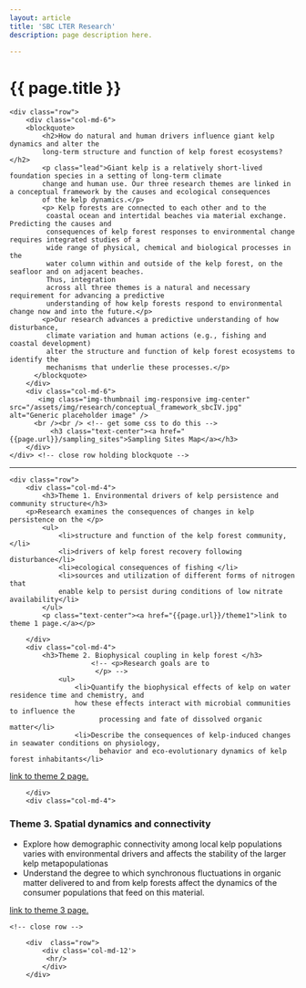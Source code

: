 ```yaml
---
layout: article
title: 'SBC LTER Research'
description: page description here.

---
```


<h1>{{ page.title }} </h1>

<!-- 
<blockquote>
<h2>How do natural and human drivers influence giant kelp dynamics and alter the 
long-term structure and function of kelp forest ecosystems?</h2>
<p class="lead">Three research themes are linked in a conceptual framework by the causes and ecological consequences 
of the dynamics of a relatively short-lived foundation species in a setting of long-term climate 
change and human use</p>
</blockquote>
-->


<div id="main-container">

<!-- how to set cols: pages can vary the col widths; for full-width total should = 12. 
	     col-md scales up (med to large desktops), and automatically stacks on phones and tablets (within the row). -->

    <div class="row">
        <div class="col-md-6">
        <blockquote>
            <h2>How do natural and human drivers influence giant kelp dynamics and alter the 
            long-term structure and function of kelp forest ecosystems?</h2>
            <p class="lead">Giant kelp is a relatively short-lived foundation species in a setting of long-term climate 
            change and human use. Our three research themes are linked in a conceptual framework by the causes and ecological consequences 
            of the kelp dynamics.</p>
            <p> Kelp forests are connected to each other and to the 
             coastal ocean and intertidal beaches via material exchange. Predicting the causes and 
             consequences of kelp forest responses to environmental change requires integrated studies of a 
             wide range of physical, chemical and biological processes in the 
             water column within and outside of the kelp forest, on the seafloor and on adjacent beaches. 
             Thus, integration 
             across all three themes is a natural and necessary requirement for advancing a predictive 
             understanding of how kelp forests respond to environmental change now and into the future.</p>
            <p>Our research advances a predictive understanding of how disturbance, 
             climate variation and human actions (e.g., fishing and coastal development) 
             alter the structure and function of kelp forest ecosystems to identify the 
             mechanisms that underlie these processes.</p>
          </blockquote>  
        </div>
        <div class="col-md-6">
           <img class="img-thumbnail img-responsive img-center" src="/assets/img/research/conceptual_framework_sbcIV.jpg"  alt="Generic placeholder image" />
          <br /><br /> <!-- get some css to do this -->
              <h3 class="text-center"><a href="{{page.url}}/sampling_sites">Sampling Sites Map</a></h3>
        </div>
    </div> <!-- close row holding blockquote -->


 <div  class="row">
            <div class='col-md-12'>
             <hr/>
            </div>
        </div>

	<div class="row">
        <div class="col-md-4">
            <h3>Theme 1. Environmental drivers of kelp persistence and community structure</h3>
        <p>Research examines the consequences of changes in kelp persistence on the </p>
            <ul>
                <li>structure and function of the kelp forest community,</li>
                <li>drivers of kelp forest recovery following disturbance</li>
                <li>ecological consequences of fishing </li>
                <li>sources and utilization of different forms of nitrogen that 
                enable kelp to persist during conditions of low nitrate availability</li>
            </ul>
            <p class="text-center"><a href="{{page.url}}/theme1">link to theme 1 page.</a></p>

        </div>   
        <div class="col-md-4">
            <h3>Theme 2. Biophysical coupling in kelp forest </h3>
                        <!-- <p>Research goals are to 
                         </p> -->
                <ul>
                    <li>Quantify the biophysical effects of kelp on water residence time and chemistry, and
                    how these effects interact with microbial communities to influence the 
                          processing and fate of dissolved organic matter</li>
                    <li>Describe the consequences of kelp-induced changes in seawater conditions on physiology, 
                          behavior and eco-evolutionary dynamics of kelp forest inhabitants</li>
</ul>
            <p class="text-center"><a href="{{page.url}}/theme2">link to theme 2 page.</a></p>

        </div>
        <div class="col-md-4">
 <h3>
Theme 3. Spatial dynamics and connectivity </h3>
         
<ul>
<li>Explore how demographic connectivity among local kelp populations varies with 
            environmental drivers and affects the stability of the larger kelp metapopulationas </li>
<li>Understand the degree to which synchronous fluctuations in organic matter delivered to and from kelp 
            forests affect the dynamics of the consumer populations that feed on this material. </li>
</ul>
 <p class="text-center"><a href="{{page.url}}/theme3">link to theme 3 page.</a></p>
        </div>

          
   </div>
   
    
    <!-- close row -->   
        
        <div  class="row">
            <div class='col-md-12'>
             <hr/>
            </div>
        </div>
   
</div>






